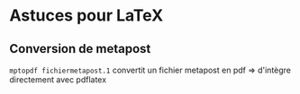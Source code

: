 # Astuces pour LaTeX

## Conversion de metapost
`mptopdf fichiermetapost.1` convertit un fichier metapost en pdf => d'intègre directement avec pdflatex
